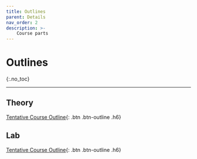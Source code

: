 ```yaml
---
title: Outlines
parent: Details
nav_order: 2
description: >-
    Course parts
---
```


# Outlines
{:.no_toc}

---


## Theory
[Tentative Course Outline](#){: .btn .btn-outline .h6}


## Lab
[Tentative Course Outline](#){: .btn .btn-outline .h6}


